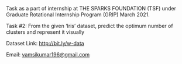 Task as a part of internship at THE SPARKS FOUNDATION (TSF) under Graduate Rotational Internship Program (GRIP) March 2021.


Task #2: From the given ‘Iris’ dataset, predict the optimum number of clusters and represent it visually

Dataset Link: http://bit.ly/w-data

Email: vamsikumar196@gmail.com
